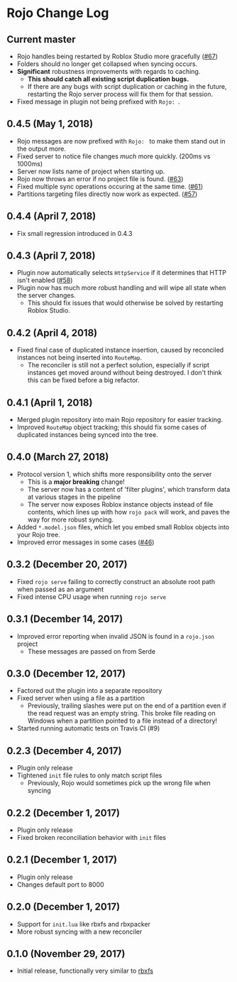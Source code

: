 # Rojo Change Log

## Current master
* Rojo handles being restarted by Roblox Studio more gracefully ([#67](https://github.com/LPGhatguy/rojo/issues/67))
* Folders should no longer get collapsed when syncing occurs.
* **Significant** robustness improvements with regards to caching.
    * **This should catch all existing script duplication bugs.**
    * If there are any bugs with script duplication or caching in the future, restarting the Rojo server process will fix them for that session.
* Fixed message in plugin not being prefixed with `Rojo: `.

## 0.4.5 (May 1, 2018)
* Rojo messages are now prefixed with `Rojo: ` to make them stand out in the output more.
* Fixed server to notice file changes *much* more quickly. (200ms vs 1000ms)
* Server now lists name of project when starting up.
* Rojo now throws an error if no project file is found. ([#63](https://github.com/LPGhatguy/rojo/issues/63))
* Fixed multiple sync operations occuring at the same time. ([#61](https://github.com/LPGhatguy/rojo/issues/61))
* Partitions targeting files directly now work as expected. ([#57](https://github.com/LPGhatguy/rojo/issues/57))

## 0.4.4 (April 7, 2018)
* Fix small regression introduced in 0.4.3

## 0.4.3 (April 7, 2018)
* Plugin now automatically selects `HttpService` if it determines that HTTP isn't enabled ([#58](https://github.com/LPGhatguy/rojo/pull/58))
* Plugin now has much more robust handling and will wipe all state when the server changes.
	* This should fix issues that would otherwise be solved by restarting Roblox Studio.

## 0.4.2 (April 4, 2018)
* Fixed final case of duplicated instance insertion, caused by reconciled instances not being inserted into `RouteMap`.
	* The reconciler is still not a perfect solution, especially if script instances get moved around without being destroyed. I don't think this can be fixed before a big refactor.

## 0.4.1 (April 1, 2018)
* Merged plugin repository into main Rojo repository for easier tracking.
* Improved `RouteMap` object tracking; this should fix some cases of duplicated instances being synced into the tree.

## 0.4.0 (March 27, 2018)
* Protocol version 1, which shifts more responsibility onto the server
	* This is a **major breaking** change!
	* The server now has a content of 'filter plugins', which transform data at various stages in the pipeline
	* The server now exposes Roblox instance objects instead of file contents, which lines up with how `rojo pack` will work, and paves the way for more robust syncing.
* Added `*.model.json` files, which let you embed small Roblox objects into your Rojo tree.
* Improved error messages in some cases ([#46](https://github.com/LPGhatguy/rojo/issues/46))

## 0.3.2 (December 20, 2017)
* Fixed `rojo serve` failing to correctly construct an absolute root path when passed as an argument
* Fixed intense CPU usage when running `rojo serve`

## 0.3.1 (December 14, 2017)
* Improved error reporting when invalid JSON is found in a `rojo.json` project
	* These messages are passed on from Serde

## 0.3.0 (December 12, 2017)
* Factored out the plugin into a separate repository
* Fixed server when using a file as a partition
	* Previously, trailing slashes were put on the end of a partition even if the read request was an empty string. This broke file reading on Windows when a partition pointed to a file instead of a directory!
* Started running automatic tests on Travis CI (#9)

## 0.2.3 (December 4, 2017)
* Plugin only release
* Tightened `init` file rules to only match script files
	* Previously, Rojo would sometimes pick up the wrong file when syncing

## 0.2.2 (December 1, 2017)
* Plugin only release
* Fixed broken reconciliation behavior with `init` files

## 0.2.1 (December 1, 2017)
* Plugin only release
* Changes default port to 8000

## 0.2.0 (December 1, 2017)
* Support for `init.lua` like rbxfs and rbxpacker
* More robust syncing with a new reconciler

## 0.1.0 (November 29, 2017)
* Initial release, functionally very similar to [rbxfs](https://github.com/LPGhatguy/rbxfs)